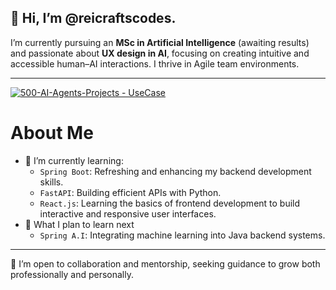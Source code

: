 ## 👋 Hi, I’m @reicraftscodes.

I’m currently pursuing an **MSc in Artificial Intelligence** (awaiting results) and passionate about **UX design in AI**, focusing on creating intuitive and accessible human–AI interactions. I thrive in Agile team environments.

---

[![500-AI-Agents-Projects - UseCase](https://img.shields.io/badge/machine--learning--projects-repository-2ea44f?logo=https%3A%2F%2Fstatic-00.iconduck.com%2Fassets.00%2Frobot-emoji-2048x2044-kay057lt.png&logoColor=2ea44f)](https://github.com/reicraftscodes/python-machine-learning-projects)

# About Me
- 🚀 I’m currently learning:
  - `Spring Boot`: Refreshing and enhancing my backend development skills.  
  - `FastAPI`: Building efficient APIs with Python.  
  - `React.js`: Learning the basics of frontend development to build interactive and responsive user interfaces.
- 🎯 What I plan to learn next
  - `Spring A.I`: Integrating machine learning into Java backend systems.  

---
👯 I’m open to collaboration and mentorship, seeking guidance to grow both professionally and personally.
